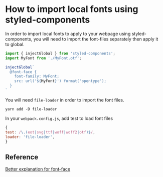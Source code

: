 # How to import local fonts using styled-components

In order to import local fonts to apply to your webpage using styled-components,
you will need to import the font-files separately then apply it to global.

```js
import { injectGlobal } from 'styled-components';
import MyFont from './MyFont.otf';

injectGlobal`
  @font-face {
    font-family: MyFont;
    src: url('${MyFont}') format('opentype');
  }
`
```

You will need `file-loader` in order to import the font files.

`yarn add -D file-loader`

In your `webpack.config.js`, add test to load font files

```js
{
test: /\.(eot|svg|ttf|woff|woff2|otf)$/,
loader: 'file-loader',
}
```


## Reference
[Better explanation for font-face](https://github.com/styled-components/styled-components/issues/233)